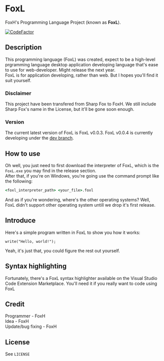 # FoxL
FoxH's Programming Language Project (known as **FoxL**).   
  
[![CodeFactor](https://www.codefactor.io/repository/github/foxh2010/foxl/badge/dev)](https://www.codefactor.io/repository/github/foxh2010/foxl/overview/dev)  
## Description  
This programming language (FoxL) was created, expect to be a high-level prgramming language desktop application developing language that's ease to use for web-developer. Might release the next year.  
FoxL is for application developing, rather than web. But I hopes you'll find it suit yourself.
### Disclaimer  
This project have been transfered from Sharp Fox to FoxH. We still include Sharp Fox's name in the License, but it'll be gone soon enough.  
### Version  
The current latest version of FoxL is FoxL v0.0.3. FoxL v0.0.4 is currently developing under the [dev branch](https://github.com/FoxH2010/FoxL/tree/dev).
## How to use
Oh well, you just need to first download the interpreter of FoxL, which is the `FoxL.exe` you may find in the release section.  
After that, if you're on Windows, you're going use the command prompt like the following:  
```bat
<foxl_interpreter_path> <your_file>.foxl
```
And as if you're wondering, where's the other operating systems? Well, FoxL didn't support other operating system untill we drop it's first release.
## Introduce  
Here's a simple program written in FoxL to show you how it works:  
```foxl
write("Hello, world!");
```
Yeah, it's just that, you could figure the rest out yourself.  
## Syntax highlighting
Fortunately, there's a FoxL syntax highlighter available on the Visual Studio Code Extension Marketplace. You'll need it if you really want to code using FoxL  
## Credit  
Programmer - FoxH  
Idea - FoxH  
Update/bug fixing - FoxH  
## **License**  
See `LICENSE`
